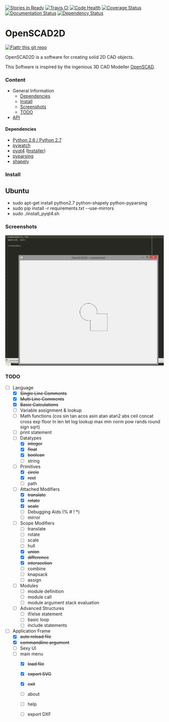 [![Stories in Ready](https://badge.waffle.io/fablab-ka/OpenSCAD2D.png?label=ready&title=Ready)](https://waffle.io/fablab-ka/OpenSCAD2D)
[![Travis CI](https://api.travis-ci.org/fablab-ka/OpenSCAD2D.png)](https://travis-ci.org/fablab-ka/OpenSCAD2D)
[![Code Health](https://landscape.io/github/fablab-ka/OpenSCAD2D/master/landscape.svg?style=flat)](https://landscape.io/github/fablab-ka/OpenSCAD2D/master)
[![Coverage Status](https://coveralls.io/repos/fablab-ka/OpenSCAD2D/badge.svg)](https://coveralls.io/r/fablab-ka/OpenSCAD2D)
[![Documentation Status](https://readthedocs.org/projects/openscad2d/badge/?version=latest)](https://readthedocs.org/projects/openscad2d/?badge=latest)
[![Dependency Status](https://gemnasium.com/fablab-ka/OpenSCAD2D.svg)](https://gemnasium.com/fablab-ka/OpenSCAD2D)

OpenSCAD2D
==========

[![Flattr this git repo](http://api.flattr.com/button/flattr-badge-large.png)](https://flattr.com/submit/auto?user_id=fablab&url=https%3A%2F%2Fgithub.com%2Ffablab-ka%2FOpenSCAD2D&title=OpenSCAD2D&language=&tags=github&category=software)



OpenSCAD2D is a software for creating solid 2D CAD objects.

This Software is inspired by the ingenious 3D CAD Modeller [OpenSCAD](http://www.openscad.org/).

### Content

* General Information
    * [Dependencies](#Dependencies)
    * [Install](#Install)
    * [Screenshots](#Screenshots)
    * [TODO](#TODO)
* [API](https://github.com/fablab-ka/OpenSCAD2D/wiki/API)

#### Dependencies

* [Python 2.6 / Python 2.7](https://www.python.org/downloads/)
* [pywatch](https://github.com/cmheisel/pywatch)
* [pyqt4](http://www.riverbankcomputing.co.uk/software/pyqt/intro) ([Installer](http://sourceforge.net/projects/pyqt/files/PyQt4/PyQt-4.11.3/PyQt4-4.11.3-gpl-Py2.7-Qt4.8.6-x32.exe))
* [pyparsing](http://pyparsing.wikispaces.com/Download+and+Installation)
* [shapely](https://pypi.python.org/pypi/Shapely#downloads)

### Install

## Ubuntu

* sudo apt-get install python2.7 python-shapely python-pyparsing
* sudo pip install -r requirements.txt --use-mirrors
* sudo ./install_pyqt4.sh

### Screenshots

![Image of First Union](https://raw.githubusercontent.com/fablab-ka/OpenSCAD2D/master/docs/first_union.png)

### TODO

* [ ] Language
    * [x] ~~Single Line Comments~~
    * [x] ~~Multi Line Comments~~
    * [x] ~~Basic Calculations~~
    * [ ] Variable assignment & lookup
    * [ ] Math functions (cos sin tan acos asin atan atan2 abs ceil concat cross exp floor ln len let log lookup max min norm pow rands round sign sqrt)
    * [ ] print statement
    * [ ] Datatypes
        * [x] ~~integer~~
        * [x] ~~float~~
        * [x] ~~boolean~~
        * [ ] string
    * [ ] Primitives
        * [x] ~~circle~~
        * [x] ~~rect~~
        * [ ] path
    * [ ] Attached Modifiers
        * [x] ~~translate~~
        * [x] ~~rotate~~
        * [x] ~~scale~~
        * [ ] Debugging Aids (% # ! *)
        * [ ] mirror
    * [ ] Scope Modifiers
        * [ ] translate
        * [ ] rotate
        * [ ] scale
        * [ ] hull
        * [x] ~~union~~
        * [x] ~~difference~~
        * [x] ~~intersection~~
        * [ ] combine
        * [ ] knapsack
        * [ ] assign
    * [ ] Modules
        * [ ] module definition
        * [ ] module call
        * [ ] module argument stack evaluation
    * [ ] Advanced Structures
        * [ ] if/else statement
        * [ ] basic loop
        * [ ] include statements
* [ ] Application Frame
    * [x] ~~auto reload file~~
    * [x] ~~commandline argument~~
    * [ ] Sexy UI
    * [ ] main menu 
        * [x] ~~load file~~
        * [x] ~~export SVG~~
        * [x] ~~exit~~
        * [ ] about
        * [ ] help
        * [ ] export DXF


